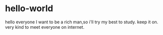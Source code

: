 # hello-world
hello everyone
I want to be a rich man,so i'll try my best to study.
keep it on.
very kind to meet everyone on internet.

